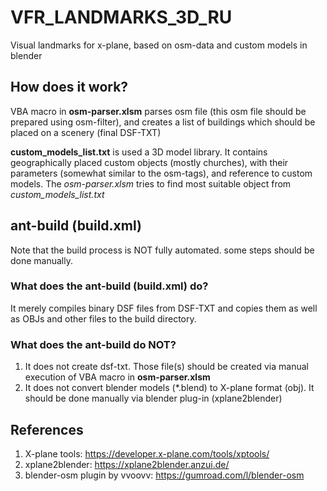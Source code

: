 # VFR_LANDMARKS_3D_RU
Visual landmarks for x-plane, based on osm-data and custom models in blender

## How does it work? ##

VBA macro in **osm-parser.xlsm** parses osm file (this osm file should be prepared using osm-filter), and creates a list of buildings which should be placed on a scenery (final DSF-TXT)

 **custom_models_list.txt** is used a 3D model library. It contains geographically placed custom objects (mostly churches), with their parameters (somewhat similar to the osm-tags), and reference to custom models. The *osm-parser.xlsm* tries to find most suitable object from  *custom_models_list.txt*

## ant-build (build.xml)  ##
Note that the build process is NOT fully automated. some steps should be done manually.

### What does the ant-build (build.xml) do? ###
It merely compiles binary DSF files from DSF-TXT and copies them as well as OBJs and other files to the build directory.

### What does the ant-build do NOT? ###
1)	It does not create dsf-txt. Those file(s) should be created via manual execution of VBA macro in **osm-parser.xlsm**
2)	It does not convert blender models (*.blend) to X-plane format (obj). It should be done manually via blender plug-in (xplane2blender)

## References ##
1) X-plane tools: https://developer.x-plane.com/tools/xptools/
2) xplane2blender: https://xplane2blender.anzui.de/
3) blender-osm plugin by vvoovv: https://gumroad.com/l/blender-osm
